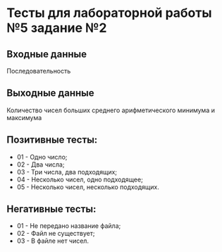 # Тесты для лабораторной работы №5 задание №2

## Входные данные
Последовательность

## Выходные данные
Количество чисел больших среднего арифметического минимума и максимума

## Позитивные тесты:
- 01 - Одно число;
- 02 - Два числа;
- 03 - Три числа, два подходящих;
- 04 - Несколько чисел, одно подходящее;
- 05 - Несколько чисел, несколько подходящих.

## Негативные тесты:
- 01 - Не передано название файла;
- 02 - Файл не существует;
- 03 - В файле нет чисел.
